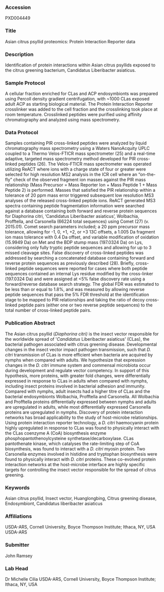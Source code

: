 ### Accession
PXD004449

### Title
Asian citrus psyllid proteomics: Protein Interaction Reporter data

### Description
Identification of protein interactions within Asian citrus psyllids exposed to the citrus greening bacterium, Candidatus Liberibacter asiaticus.

### Sample Protocol
A cellular fraction enriched for CLas and ACP endosymbionts was prepared using Percoll density gradient centrifugation, with ~1000 CLas exposed adult ACP as starting biological material.  The Protein Interaction Reporter crosslinker was added to the cell fraction and the crosslinking took place at room temperature.  Crosslinked peptides were purified using affinity chromatography and analyzed using mass spectrometry.

### Data Protocol
Samples containing PIR cross-linked peptides were analyzed by liquid chromatography mass spectrometry using a Waters NanoAcquity UPLC coupled to a Thermo Velos-FTICR mass spectrometer (25) and a real-time adaptive, targeted mass spectrometry method developed for PIR cross-linked peptides (26).  The Velos-FTICR mass spectrometer was operated utilizing ReACT where ions with a charge state of four or greater were selected for high resolution MS2 analysis in the ICR cell where an “on-the-fly” check of the observed fragment ion masses against the PIR mass relationship (Mass Precursor = Mass Reporter Ion + Mass Peptide 1 + Mass Peptide 2) is performed.  Masses that satisfied the PIR relationship within a tolerance of 20 ppm mass error triggered subsequent low resolution MS3 analyses of the released cross-linked peptide ions. ReACT generated MS3 spectra containing peptide fragmentation information were searched against a database containing both forward and reverse protein sequences for Diaphorina citri, ‘Candidatus Liberibacter asiaticus’, Wolbachia, Profftella, and Carsonella (66224 total sequences) using Comet (27) (v. 2015.01).   Comet search parameters included; a 20 ppm precursor mass tolerance, allowing for -1, 0, +1, +2, or +3 13C offsets, a 1.005 Da fragment ion mass tolerance with 0.4 Da offset, and variable modification of oxidation (15.9949 Da) on Met and the BDP stump mass (197.0324 Da) on Lys, considering only fully tryptic peptide sequences and allowing for up to 3 missed cleavage sites.  False discovery of cross-linked peptides was addressed by searching a concatenated database containing forward and reverse protein sequences as previously described (28).  Briefly, cross-linked peptide sequences were reported for cases where both peptide sequences contained an internal Lys residue modified by the cross-linker (197.0324 Da) and were assigned at <5% false discovery rate using a forward/reverse database search strategy.  The global FDR was estimated to be less than or equal to 1.8%, and was measured by allowing reverse peptide sequences that pass the 5% FDR threshold at the identification stage to be mapped to PIR relationships and taking the ratio of decoy cross-linked peptide pairs (either one or two reverse peptide sequences) to the total number of cross-linked peptide pairs.

### Publication Abstract
The Asian citrus psyllid (<i>Diaphorina citri)</i> is the insect vector responsible for the worldwide spread of '<i>Candidatus</i> Liberibacter asiaticus' (CLas), the bacterial pathogen associated with citrus greening disease. Developmental changes in the insect vector impact pathogen transmission, such that <i>D. citri</i> transmission of CLas is more efficient when bacteria are acquired by nymphs when compared with adults. We hypothesize that expression changes in the <i>D. citri</i> immune system and commensal microbiota occur during development and regulate vector competency. In support of this hypothesis, more proteins, with greater fold changes, were differentially expressed in response to CLas in adults when compared with nymphs, including insect proteins involved in bacterial adhesion and immunity. Compared with nymphs, adult insects had a higher titre of CLas and the bacterial endosymbionts Wolbachia, Profftella and Carsonella. All Wolbachia and Profftella proteins differentially expressed between nymphs and adults are upregulated in adults, while most differentially expressed Carsonella proteins are upregulated in nymphs. Discovery of protein interaction networks has broad applicability to the study of host-microbe relationships. Using protein interaction reporter technology, a <i>D. citri</i> haemocyanin protein highly upregulated in response to CLas was found to physically interact with the CLas coenzyme A (CoA) biosynthesis enzyme phosphopantothenoylcysteine synthetase/decarboxylase. CLas pantothenate kinase, which catalyses the rate-limiting step of CoA biosynthesis, was found to interact with a <i>D. citri</i> myosin protein. Two Carsonella enzymes involved in histidine and tryptophan biosynthesis were found to physically interact with <i>D. citri</i> proteins. These co-evolved protein interaction networks at the host-microbe interface are highly specific targets for controlling the insect vector responsible for the spread of citrus greening.

### Keywords
Asian citrus psyllid, Insect vector, Huanglongbing, Citrus greening disease, Endosymbiont, Candidatus liberibacter asiaticus

### Affiliations
USDA-ARS, Cornell University, Boyce Thompson Institute; Ithaca, NY, USA
USDA-ARS

### Submitter
John Ramsey

### Lab Head
Dr Michelle Cilia
USDA-ARS, Cornell University, Boyce Thompson Institute; Ithaca, NY, USA


